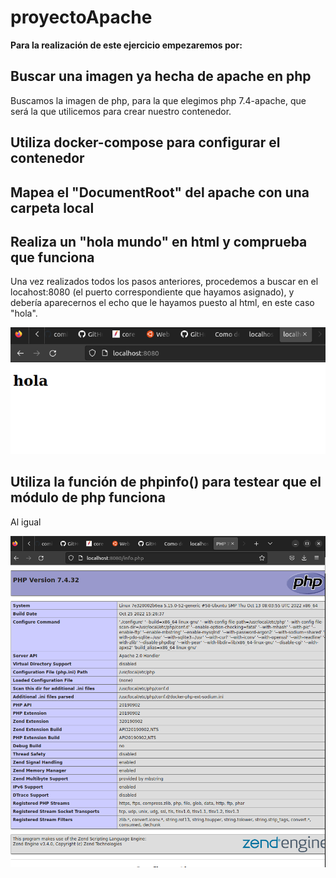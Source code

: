 # proyectoApache

 **Para la realización de este ejercicio empezaremos por:**

## Buscar una imagen ya hecha de apache en php ##

   Buscamos la imagen de php, para la que elegimos php 7.4-apache, que será la que utilicemos para crear            nuestro contenedor. 

## Utiliza docker-compose para configurar el contenedor  ##

## Mapea el "DocumentRoot" del apache con una carpeta local ##

## Realiza un "hola mundo" en html y comprueba que funciona ##

Una vez realizados todos los pasos anteriores, procedemos a buscar en el locahost:8080 (el puerto correspondiente que hayamos asignado), y debería aparecernos el echo que le hayamos puesto al html, en este caso "hola".

![imagenhtml](hola.png)

## Utiliza la función de phpinfo() para testear que el módulo de php funciona ##

Al igual

![imageninfo](php.png)
